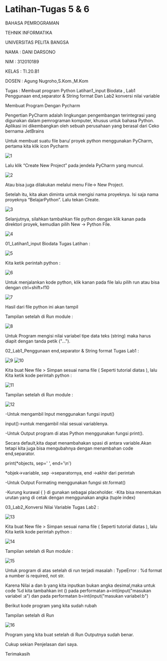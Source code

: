 # Latihan-Tugas 5 & 6

BAHASA PEMROGRAMAN

TEHNIK INFORMATIKA

UNIVERSITAS PELITA BANGSA

NAMA : DANI DARSONO

NIM : 312010189

KELAS : TI.20.B1

DOSEN : Agung Nugroho,S.Kom.,M.Kom

Tugas : Membuat program Python Latihan1_input Biodata , Lab1 Penggunaan end,separator & String format Dan Lab2 konversi nilai variable

Membuat Program Dengan Pycharm

Pengertian PyCharm adalah lingkungan pengembangan terintegrasi yang digunakan dalam pemrograman komputer, khusus untuk bahasa Python. Aplikasi ini dikembangkan oleh sebuah perusahaan yang berasal dari Ceko bernama JetBrains

Untuk membuat suatu file baru/ proyek python menggunakan PyCharm, pertama kita klik icon Pycharm

![1](https://user-images.githubusercontent.com/73014427/98116305-af702c00-1eda-11eb-97d6-09c93a3351f2.png)


Lalu klik “Create New Project” pada jendela PyCharm yang muncul.

![2](https://user-images.githubusercontent.com/73014427/98116491-ee05e680-1eda-11eb-8f2a-23731cf9faff.png)

Atau bisa juga dilakukan melalui menu File-> New Project.

Setelah itu, kita akan diminta untuk mengisi nama proyeknya. Isi saja nama proyeknya “BelajarPython”. Lalu tekan Create.

![3](https://user-images.githubusercontent.com/73014427/98116504-f3633100-1eda-11eb-95dc-20665648b437.png)

Selanjutnya, silahkan tambahkan file python dengan klik kanan pada direktori proyek, kemudian pilih New -> Python File.

![4](https://user-images.githubusercontent.com/73014427/98116516-f78f4e80-1eda-11eb-848c-0a2fc8fb6b11.png)


01_Latihan1_input Biodata
Tugas Latihan :

![5](https://user-images.githubusercontent.com/73014427/98116532-fbbb6c00-1eda-11eb-83cc-44fdfc6a87fa.png)


Kita ketik perintah python :

![6](https://user-images.githubusercontent.com/73014427/98117131-daa74b00-1edb-11eb-81aa-db6d8416520f.png)


Untuk menjalankan kode python, klik kanan pada file lalu pilih run atau bisa dengan ctrl+shift+f10

![7](https://user-images.githubusercontent.com/73014427/98117327-26f28b00-1edc-11eb-9ce6-c041811a3443.png)

Hasil dari file python ini akan tampil

Tampilan setelah di Run module :

![8](https://user-images.githubusercontent.com/73014427/98117428-51dcdf00-1edc-11eb-87e4-b2793ea1af4c.png)

Untuk Program mengisi nilai variabel tipe data teks (string) maka harus diapit dengan tanda petik ("...").



02_Lab1_Penggunaan end,separator & String format
Tugas Lab1 :

![9](https://user-images.githubusercontent.com/73014427/98117530-7e90f680-1edc-11eb-964e-80274ee52646.png)
![10](https://user-images.githubusercontent.com/73014427/98117893-f101d680-1edc-11eb-8b36-393e0bf1111a.png)

Kita buat New file > Simpan sesuai nama file ( Seperti tutorial diatas ), lalu Kita ketik kode perintah python :

![11](https://user-images.githubusercontent.com/73014427/98118029-24446580-1edd-11eb-9631-0fe9647c1b87.png)


Tampilan setelah di Run module :

![12](https://user-images.githubusercontent.com/73014427/98118132-53f36d80-1edd-11eb-9433-fce8054de71c.png)


-Untuk mengambil Input menggunakan fungsi input()

input()->untuk mengambil nilai sesuai variablenya.

-Untuk Output program di atas Python menggunakan fungsi print().

Secara default,kita dapat menambahakan spasi di antara variable.Akan tetapi kita juga bisa mengubahnya dengan menambahan code end,separator.

print(*objects, sep=' ', end='\n')

*objek->variable, sep ->separatornya, end ->akhir dari perintah

-Untuk Output Formating menggunakan fungsi str.format()

-Kurung kurawal { } di gunakan sebagai placeholder. -Kita bisa menentukan urutan yang di cetak dengan menggunakan angka (tuple index)

03_Lab2_Konversi Nilai Variable
Tugas Lab2 :

![13](https://user-images.githubusercontent.com/73014427/98118251-8ac98380-1edd-11eb-8cf6-5326b352749d.png)

Kita buat New file > Simpan sesuai nama file ( Seperti tutorial diatas ), lalu Kita ketik kode perintah python :

![14](https://user-images.githubusercontent.com/73014427/98118404-c1070300-1edd-11eb-9779-1cfd9cc2a2f7.png)

Tampilan setelah di Run module :

![15](https://user-images.githubusercontent.com/73014427/98118536-f14ea180-1edd-11eb-9be3-d92437698c0e.png)

Untuk program di atas setelah di run terjadi masalah : TypeError : %d format a number is required, not str.

Karena Nilai a dan b yang kita inputkan bukan angka desimal,maka untuk code %d kita tambahkan int () pada performatan
a=int(input("masukan variabel :a") dan pada performatan b=int(input("masukan variabel:b")


Berikut kode program yang kita sudah rubah 

Tampilan setelah di Run 

![16](https://user-images.githubusercontent.com/73014427/98119457-36bf9e80-1edf-11eb-8c3b-bd0380106890.png)

Program yang kita buat setelah di Run Outputnya sudah benar.

Cukup sekian Penjelasan dari saya.

Terimakasih


